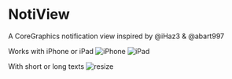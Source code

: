 NotiView
========

A CoreGraphics notification view inspired by @iHaz3 &amp; @abart997

Works with iPhone or iPad
![iPhone](http://img94.imageshack.us/img94/5396/capturedcrandusimulateu.png "iPhone")
![iPad](http://img833.imageshack.us/img833/5396/capturedcrandusimulateu.png "iPad")

With short or long texts
![resize](http://img526.imageshack.us/img526/5396/capturedcrandusimulateu.png "resize")

